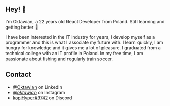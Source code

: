 <!-- <h1 align="center">
  <img src="BanerK.png" alt="Marton Lederer" />
</h1> -->

## Hey! 👋

I'm Oktawian, a 22 years old React Developer from Poland. Still learning and getting better 🧠

I have been interested in the IT industry for years, I develop myself as a programmer and this is what I associate my future with. I learn quickly, I am hungry for knowledge and it gives me a lot of pleasure. I graduated from a technical college with an IT profile in Poland. In my free time, I am passionate about fishing and regularly train soccer.

## Contact

- [@Oktawian](https://www.linkedin.com/in/oktawian-kopica-403282259) on LinkedIn
- [@_oktawian_](https://www.instagram.com/_oktawian_/) on Instagram
- [kopiHyper#9742](./) on Discord

